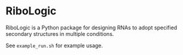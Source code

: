 # RiboLogic

RiboLogic is a Python package for designing RNAs to adopt specified secondary structures in multiple conditions.

See `example_run.sh` for example usage.
